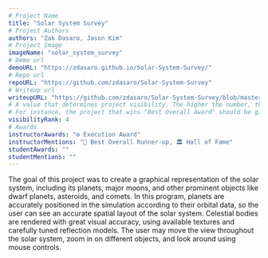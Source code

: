 ```yaml
---
# Project Name
title: "Solar System Survey"
# Project Authors
authors: "Zak Dasaro, Jason Kim"
# Project Image
imageName: "solar_system_survey"
# Demo url
demoURL: "https://zdasaro.github.io/Solar-System-Survey/"
# Repo url
repoURL: "https://github.com/zdasaro/Solar-System-Survey"
# Writeup url
writeupURL: "https://github.com/zdasaro/Solar-System-Survey/blob/master/Written%20Report.pdf"
# A value that determines project visibility. The higher the number, the closer it will appear to the top
# For instance, the project that wins "Best Overall Award" should be given the highest visibilityRank
visibilityRank: 4
# Awards
instructorAwards: "⚙️ Execution Award"
instructorMentions: "🥈 Best Overall Runner-up, 🏛️ Hall of Fame"
studentAwards: ""
studentMentions: ""
---
```

The goal of this project was to create a graphical representation of the solar system, including its planets, major moons, and other prominent objects like dwarf planets, asteroids, and comets. In this program, planets are accurately positioned in the simulation according to their orbital data, so the user can see an accurate spatial layout of the solar system. Celestial bodies are rendered with great visual accuracy, using available textures and carefully tuned reflection models. The user may move the view throughout the solar system, zoom in on different objects, and look around using mouse controls.
